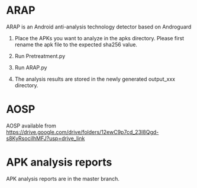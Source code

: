 # ARAP
ARAP is an Android anti-analysis technology detector based on Androguard

1. Place the APKs you want to analyze in the apks directory.
   Please first rename the apk file to the expected sha256 value.
   
2. Run Pretreatment.py
   
3. Run ARAP.py
   
4. The analysis results are stored in the newly generated output_xxx directory.


# AOSP
AOSP available from https://drive.google.com/drive/folders/12ewC9p7cd_23I8Qgd-s8KyRsociIhMFJ?usp=drive_link

# APK analysis reports
APK analysis reports are in the master branch.

